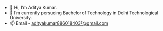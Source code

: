 - 👋 Hi, I’m Aditya Kumar.
- 🌱 I’m currently persueing Bachelor of Technology in Delhi Technological University.
- 📫 Email - adityakumar8860184037@gmail.com 

<!---
Aditya007it/Aditya007it is a ✨ special ✨ repository because its `README.md` (this file) appears on your GitHub profile.
You can click the Preview link to take a look at your changes.
--->
